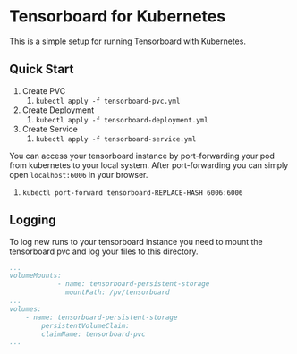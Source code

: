 # Tensorboard for Kubernetes

This is a simple setup for running Tensorboard with Kubernetes.

## Quick Start

1. Create PVC
   1. `kubectl apply -f tensorboard-pvc.yml`
2. Create Deployment
   1. `kubectl apply -f tensorboard-deployment.yml`
3. Create Service
   1. `kubectl apply -f tensorboard-service.yml`

You can access your tensorboard instance by port-forwarding your pod from kubernetes to your local system. After port-forwarding you can simply open `localhost:6006` in your browser.

1. `kubectl port-forward tensorboard-REPLACE-HASH 6006:6006`

## Logging

To log new runs to your tensorboard instance you need to mount the tensorboard pvc and log your files to this directory.

```yml
...
volumeMounts:
            - name: tensorboard-persistent-storage
              mountPath: /pv/tensorboard
...
volumes:
    - name: tensorboard-persistent-storage
        persistentVolumeClaim:
        claimName: tensorboard-pvc
...
```